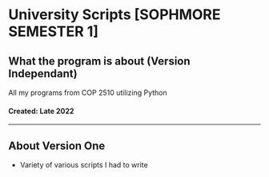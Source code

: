 # University Scripts [SOPHMORE SEMESTER 1]
## What the program is about (Version Independant)
All my programs from COP 2510 utilizing Python

#### Created: Late 2022

-----------------------------------------------------------------------------------------------------------------------------------------------------------------------
## About Version One
  - Variety of various scripts I had to write
